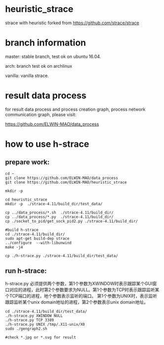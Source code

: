 # heuristic_strace
strace with heuristic
forked from https://github.com/strace/strace

# branch information
 master: stable branch, test ok on ubuntu 16.04.
 
 arch: branch test ok on archlinux
 
 vanilla: vanilla strace.

# result data process
 for result data process and process creation graph, process network communication graph, please visit:
 
 https://github.com/ELWIN-MAO/data_process
 
 
# how to use h-strace 
## prepare work:
```
cd ~
git clone https://github.com/ELWIN-MAO/data_process
git clone https://github.com/ELWIN-MAO/heuristic_strace

mkdir -p 

cd heuristic_strace
mkdir -p  ./strace-4.11/build_dir/test_data/

cp ../data_process/*.sh  ./strace-4.11/build_dir/
cp ../data_process/*.py  ./strace-4.11/build_dir/
cp ./socket_to_pid/get_sock_pid2.py ./strace-4.11/build_dir/

#build h-strace
cd ./strace-4.11/build_dir/
sudo apt-get build-dep strace
../configure  --with-libunwind
make -j4

cp ./h-strace.py ./strace-4.11/build_dir/test_data/
```
## run h-strace:
h-strace.py 必须提供两个参数，第1个参数为XWINDOW时表示跟踪某个GUI窗口对应的进程，此时第2个参数要求为NULL。第1个参数为TCP时表示跟踪监听某个TCP端口的进程，地个参数表示监听的端口。 第1个参数为UNIX时，表示监听跟踪监听某个unix domain地址的进程，第2个参数表示unix domain地址。
```
cd ./strace-4.11/build_dir/test_data/
./h-strace.py XWINDOW NULL
./h-strace.py TCP 3389
./h-strace.py UNIX /tmp/.X11-unix/X0
sudo ./gengraph2.sh

#check *.jpg or *.svg for result
```
 
